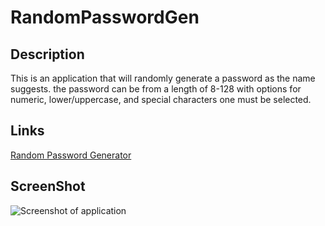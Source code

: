 # RandomPasswordGen

## Description

This is an application that will randomly generate a password as the name suggests. the password can be from a length of 8-128 with options for numeric, lower/uppercase, and special characters one must be selected.

## Links

[Random Password Generator](https://peachy-pie.github.io/RandomPasswordGen/)

## ScreenShot

![Screenshot of application](./assets/images/Screenshot%202022-11-19%20at%2017-41-03%20Password%20Generator.png)